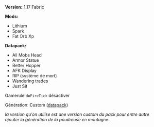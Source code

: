**Version:** 1.17 Fabric

**Mods:**

   - Lithium
   - Spark
   - Fat Orb Xp

**Datapack:**

   - All Mobs Head
   - Armor Statue
   - Better Hopper
   - AFK Display
   - RIP (système de mort)
   - Wandering trades
   - Just Sit 

Gamerule `doFireTick` désactiver


Génération: Custom ([datapack](https://www.youtube.com/redirect?event=video_description&redir_token=QUFFLUhqbDQ3VVNvZGxkallfVUZPTlpjTzhESG1hUVRxd3xBQ3Jtc0trNk1tbVdZY0hiNTg4dG8zNmVZeFZkT0lsRmtvSU9uXzVaZ2MwbEtqRlp0aVpsNkNzenFQYTFaNE9uUmxxNzlUUUhSNllGcENoelNkOW8yODQyY3ZUNjMwN3ZQdGtyekhzLTh0VTFoaU1qT3BDMktqSQ&q=https%3A%2F%2Fwww.planetminecraft.com%2Fdata-pack%2Fcaves-amp-cliffs-expansion-pack-20w20a-compatible%2F))

_la version qu'on utilise est une version custom du pack pour entre autre ajouter la génération de la poudreuse en montagne_.